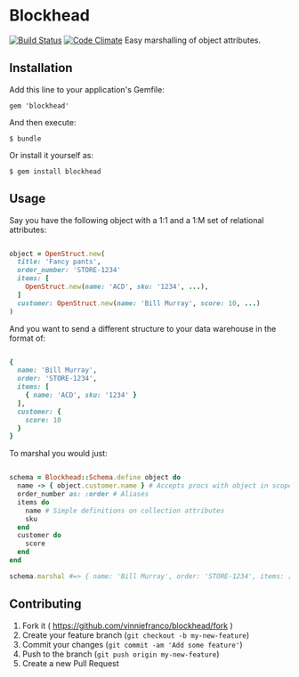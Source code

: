 # Blockhead

[![Build Status](https://travis-ci.org/vinniefranco/blockhead.svg)](https://travis-ci.org/vinniefranco/blockhead.svg)
[![Code Climate](https://codeclimate.com/github/vinniefranco/blockhead.png)](https://codeclimate.com/github/vinniefranco/blockhead.png)
Easy marshalling of object attributes.

## Installation

Add this line to your application's Gemfile:

    gem 'blockhead'

And then execute:

    $ bundle

Or install it yourself as:

    $ gem install blockhead

## Usage

Say you have the following object with a 1:1 and a 1:M set of relational attributes:

```ruby

object = OpenStruct.new(
  title: 'Fancy pants',
  order_number: 'STORE-1234'
  items: [
    OpenStruct.new(name: 'ACD', sku: '1234', ...),
  ]
  customer: OpenStruct.new(name: 'Bill Murray', score: 10, ...)
)

```

And you want to send a different structure to your data warehouse in the format of:

```ruby

{
  name: 'Bill Murray',
  order: 'STORE-1234',
  items: [
    { name: 'ACD', sku: '1234' }
  ],
  customer: {
    score: 10
  }
}

```

To marshal you would just:

```ruby

schema = Blockhead::Schema.define object do
  name -> { object.customer.name } # Accepts procs with object in scope
  order_number as: :order # Aliases
  items do
    name # Simple definitions on collection attributes
    sku
  end
  customer do
    score
  end
end

schema.marshal #=> { name: 'Bill Murray', order: 'STORE-1234', items: [{ name: 'ACD', sku: '1234' }], customer: { score: 10 } }

```

## Contributing

1. Fork it ( https://github.com/vinniefranco/blockhead/fork )
2. Create your feature branch (`git checkout -b my-new-feature`)
3. Commit your changes (`git commit -am 'Add some feature'`)
4. Push to the branch (`git push origin my-new-feature`)
5. Create a new Pull Request
